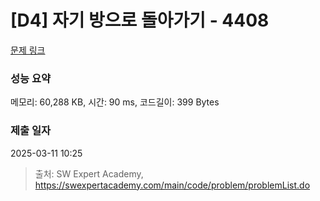 # [D4] 자기 방으로 돌아가기 - 4408 

[문제 링크](https://swexpertacademy.com/main/code/problem/problemDetail.do?contestProbId=AWNcJ2sapZMDFAV8) 

### 성능 요약

메모리: 60,288 KB, 시간: 90 ms, 코드길이: 399 Bytes

### 제출 일자

2025-03-11 10:25



> 출처: SW Expert Academy, https://swexpertacademy.com/main/code/problem/problemList.do